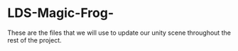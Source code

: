 # LDS-Magic-Frog-
These are the files that we will use to update our unity scene throughout the rest of the project.
